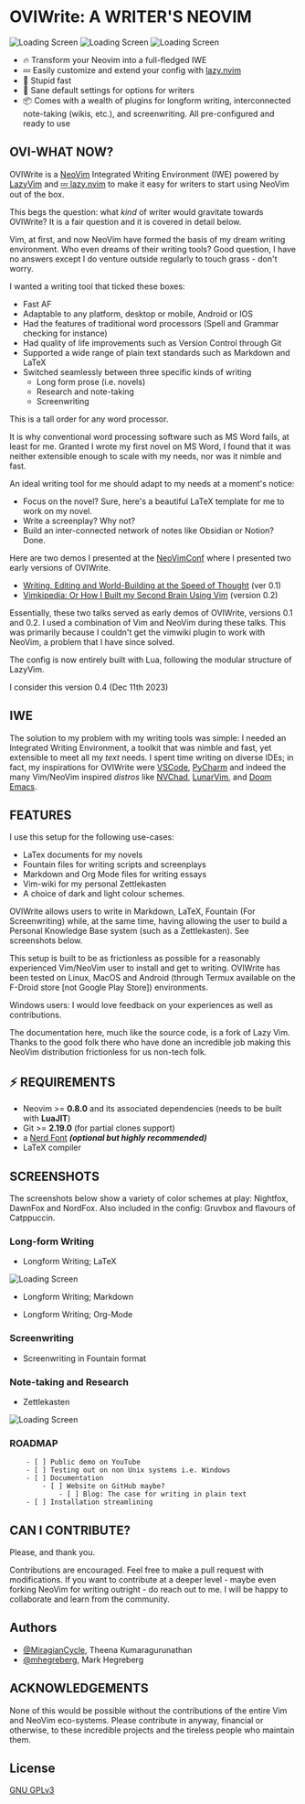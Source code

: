 # **OVIWrite: A WRITER'S NEOVIM**
 
![Loading Screen](assets/LoadingScreen.png)
![Loading Screen](assets/FindFiles.png)
![Loading Screen](assets/FindWord.png)




- 🔥 Transform your Neovim into a full-fledged IWE
- 💤 Easily customize and extend your config with [lazy.nvim](https://github.com/folke/lazy.nvim)
- 🚀 Stupid fast
- 🧹 Sane default settings for options for writers
- 📦 Comes with a wealth of plugins for longform writing, interconnected note-taking (wikis, etc.), and screenwriting. All pre-configured and ready to use

## OVI-WHAT NOW? 

OVIWrite is a [NeoVim](https://neovim.io/) Integrated Writing Environment (IWE) powered by [LazyVim](https://lazyvim.github.io/) and [💤 lazy.nvim](https://github.com/folke/lazy.nvim)
to make it easy for writers to start using NeoVim out of the box. 

This begs the question: what *kind* of writer would gravitate towards OVIWrite? It is a fair question and it is covered in detail below.

Vim, at first, and now NeoVim have formed the basis of my dream writing environment. Who even dreams of their writing tools? Good question, I have no answers except I do venture outside regularly to touch grass - don't worry.

I wanted a writing tool that ticked these boxes:

 - Fast AF
 - Adaptable to any platform, desktop or mobile, Android or IOS
 - Had the features of traditional word processors (Spell and Grammar checking for instance)
 - Had quality of life improvements such as Version Control through Git
 - Supported a wide range of plain text standards such as Markdown and LaTeX
 - Switched seamlessly between three specific kinds of writing
   - Long form prose (i.e. novels)
   - Research and note-taking
   - Screenwriting

This is a tall order for any word processor. 

It is why conventional word processing software such as MS Word fails, at least for me. Granted I wrote my first novel on MS Word, I found that it was neither extensible enough to scale with my needs, nor was it nimble and fast. 

An ideal writing tool for me should adapt to my needs at a moment's notice:

- Focus on the novel? Sure, here's a beautiful LaTeX template for me to work on my novel.
- Write a screenplay? Why not?
- Build an inter-connected network of notes like Obsidian or Notion? Done. 

Here are two demos I presented at the [NeoVimConf](https://neovimconf.live/) where I presented two early versions of OVIWrite.

- [Writing, Editing and World-Building at the Speed of Thought](https://www.youtube.com/watch?app=desktop&v=2ORWaIqyj7k) (ver 0.1)
- [Vimkipedia: Or How I Built my Second Brain Using Vim](https://www.youtube.com/watch?v=q80hXvorl0o) (version 0.2)

Essentially, these two talks served as early demos of OVIWrite, versions 0.1 and 0.2. I used a combination of Vim and NeoVim during these talks. This was primarily because I couldn't get the vimwiki plugin to work with NeoVim, a problem that I have since solved. 

The config is now entirely built with Lua, following the modular structure of LazyVim.

I consider this version 0.4 (Dec 11th 2023)

## IWE

The solution to my problem with my writing tools was simple: I needed an Integrated Writing Environment, a toolkit that was nimble and fast, yet extensible to meet all my *text* needs. I spent time writing on diverse IDEs;
in fact, my inspirations for OVIWrite were [VSCode](https://code.visualstudio.com/), [PyCharm](https://www.jetbrains.com/pycharm-edu/) and indeed the many Vim/NeoVim inspired *distros* like [NVChad](https://nvchad.com/), [LunarVim](https://www.lunarvim.org/), and [Doom Emacs](https://github.com/doomemacs/doomemacs). 


## FEATURES

I use this setup for the following use-cases:

- LaTex documents for my novels
- Fountain files for writing scripts and screenplays
- Markdown and Org Mode files for writing essays
- Vim-wiki for my personal Zettlekasten 
- A choice of dark and light colour schemes. 

OVIWrite allows users to write in Markdown, LaTeX, Fountain (For Screenwriting) while, at the same time, having allowing the user to build a Personal Knowledge Base system (such as a Zettlekasten). See screenshots below. 

This setup is built to be as frictionless as possible for a reasonably experienced Vim/NeoVim user to install and get to writing.
OVIWrite has been tested on Linux, MacOS and Android (through Termux available on the F-Droid store [not Google Play Store]) environments.

Windows users: I would love feedback on your experiences as well as contributions.

The documentation here, much like the source code, is a fork of Lazy Vim. Thanks to the good folk there who have done an incredible job making this NeoVim distribution frictionless for us non-tech folk. 

## ⚡️ REQUIREMENTS

- Neovim >= **0.8.0** and its associated dependencies (needs to be built with **LuaJIT**)
- Git >= **2.19.0** (for partial clones support)
- a [Nerd Font](https://www.nerdfonts.com/) **_(optional but highly recommended)_**
- LaTeX compiler

## SCREENSHOTS

The screenshots below show a variety of color schemes at play: Nightfox, DawnFox and NordFox. Also included in the config: Gruvbox and flavours of Catppuccin. 

### Long-form Writing

- Longform Writing; LaTeX

![Loading Screen](assets/LaTeX.png)

- Longform Writing; Markdown

- Longform Writing; Org-Mode

### Screenwriting 

- Screenwriting in Fountain format

### Note-taking and Research

- Zettlekasten 

![Loading Screen](assets/Zettle.png)

### ROADMAP

	    - [ ] Public demo on YouTube
	    - [ ] Testing out on non Unix systems i.e. Windows
	    - [ ] Documentation
		    - [ ] Website on GitHub maybe?
			    - [ ] Blog: The case for writing in plain text
	    - [ ] Installation streamlining



## CAN I CONTRIBUTE?

Please, and thank you. 

Contributions are encouraged. Feel free to make a pull request with modifications. If you want to contribute at a deeper level - maybe even forking NeoVim for writing outright - do reach out to me. I will be happy to collaborate and learn from the community. 

## Authors

- [@MiragianCycle](https://www.github.com/MiragianCycle), Theena Kumaragurunathan
- [@mhegreberg](https://github.com/mhegreberg), Mark Hegreberg


## ACKNOWLEDGEMENTS 

None of this would be possible without the contributions of the entire Vim and NeoVim eco-systems. Please contribute in anyway, financial or otherwise, to these incredible projects and the tireless people who maintain them. 


## License

[GNU GPLv3](https://choosealicense.com/licenses/gpl-3.0/)



